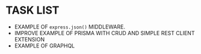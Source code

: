 # TASK LIST

* EXAMPLE OF `express.json()` MIDDLEWARE.
* IMPROVE EXAMPLE OF PRISMA WITH CRUD AND SIMPLE REST CLIENT EXTENSION
* EXAMPLE OF GRAPHQL
